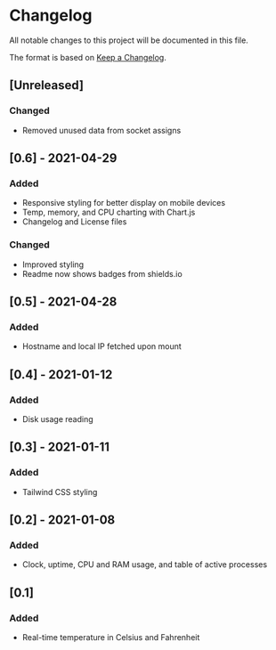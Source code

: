 # Changelog

All notable changes to this project will be documented in this file.

The format is based on [Keep a Changelog](https://keepachangelog.com/en/1.0.0/).

## [Unreleased]

### Changed

- Removed unused data from socket assigns

## [0.6] - 2021-04-29

### Added

- Responsive styling for better display on mobile devices
- Temp, memory, and CPU charting with Chart.js
- Changelog and License files

### Changed

- Improved styling
- Readme now shows badges from shields.io

## [0.5] - 2021-04-28

### Added

- Hostname and local IP fetched upon mount

## [0.4] - 2021-01-12

### Added

- Disk usage reading

## [0.3] - 2021-01-11

### Added

- Tailwind CSS styling

## [0.2] - 2021-01-08

### Added

- Clock, uptime, CPU and RAM usage, and table of active processes

## [0.1]

### Added

- Real-time temperature in Celsius and Fahrenheit
